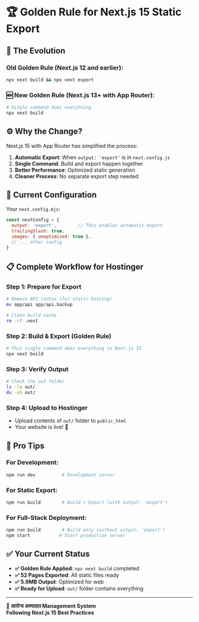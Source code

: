 # 🏆 Golden Rule for Next.js 15 Static Export

## 📜 **The Evolution**

### **Old Golden Rule (Next.js 12 and earlier):**
```bash
npx next build && npx next export
```

### **🆕 New Golden Rule (Next.js 13+ with App Router):**
```bash
# Single command does everything
npx next build
```

## ⚙️ **Why the Change?**

Next.js 15 with App Router has simplified the process:

1. **Automatic Export**: When `output: 'export'` is in `next.config.js`
2. **Single Command**: Build and export happen together
3. **Better Performance**: Optimized static generation
4. **Cleaner Process**: No separate export step needed

## 🔧 **Current Configuration**

Your `next.config.mjs`:
```javascript
const nextConfig = {
  output: 'export',        // This enables automatic export
  trailingSlash: true,
  images: { unoptimized: true },
  // ... other config
}
```

## 📋 **Complete Workflow for Hostinger**

### **Step 1: Prepare for Export**
```bash
# Remove API routes (for static hosting)
mv app/api app/api.backup

# Clean build cache
rm -rf .next
```

### **Step 2: Build & Export (Golden Rule)**
```bash
# This single command does everything in Next.js 15
npx next build
```

### **Step 3: Verify Output**
```bash
# Check the out folder
ls -la out/
du -sh out/
```

### **Step 4: Upload to Hostinger**
- Upload contents of `out/` folder to `public_html`
- Your website is live! 🚀

## 🎯 **Pro Tips**

### **For Development:**
```bash
npm run dev          # Development server
```

### **For Static Export:**
```bash
npm run build        # Build + Export (with output: 'export')
```

### **For Full-Stack Deployment:**
```bash
npm run build        # Build only (without output: 'export')
npm start           # Start production server
```

## ✅ **Your Current Status**

- **✅ Golden Rule Applied**: `npx next build` completed
- **✅ 52 Pages Exported**: All static files ready
- **✅ 5.9MB Output**: Optimized for web
- **✅ Ready for Upload**: `out/` folder contains everything

---

**🏥 आरोग्य अस्पताल Management System**  
**Following Next.js 15 Best Practices**
